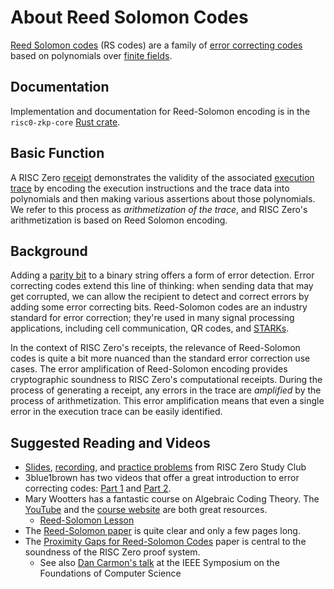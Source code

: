 # About Reed Solomon Codes

[Reed Solomon codes](https://en.wikipedia.org/wiki/Reed–Solomon_error_correction) (RS codes) are a family of [error correcting codes](https://en.wikipedia.org/wiki/Error_correction_code) based on polynomials over [finite fields](about-finite-fields.md).

## Documentation

Implementation and documentation for Reed-Solomon encoding is in the `risc0-zkp-core` [Rust crate](https://github.com/risc0/risc0#rust-crates).

## Basic Function

A RISC Zero [receipt] demonstrates the validity of the associated [execution trace](../proof-system/what_is_a_trace.md) by encoding the execution instructions and the trace data into polynomials and then making various assertions about those polynomials.
We refer to this process as _arithmetization of the trace_, and RISC Zero's arithmetization is based on Reed Solomon encoding.

## Background

Adding a [parity bit](https://en.wikipedia.org/wiki/Parity_bit) to a binary string offers a form of error detection.
Error correcting codes extend this line of thinking: when sending data that may get corrupted, we can allow the recipient to detect and correct errors by adding some error correcting bits.
Reed-Solomon codes are an industry standard for error correction; they're used in many signal processing applications, including cell communication, QR codes, and [STARKs](about-starks.md).

In the context of RISC Zero's receipts, the relevance of Reed-Solomon codes is quite a bit more nuanced than the standard error correction use cases.
The error amplification of Reed-Solomon encoding provides cryptographic soundness to RISC Zero's computational receipts.
During the process of generating a receipt, any errors in the trace are _amplified_ by the process of arithmetization.
This error amplification means that even a single error in the execution trace can be easily identified.

## Suggested Reading and Videos

- [Slides](https://drive.google.com/file/d/1p0AZ3E4kLIDmFslW_c47YGb-EgeXc_YZ/view), [recording](https://youtu.be/Yu9DHhdSqQo), and [practice problems](https://drive.google.com/file/d/1JtzBGxz1c-PDVIIRmWa85_A22NS9dlL-/view?usp=share_link) from RISC Zero Study Club
- 3blue1brown has two videos that offer a great introduction to error correcting codes: [Part 1](https://www.youtube.com/watch?v=X8jsijhllIA) and [Part 2](https://www.youtube.com/watch?v=b3NxrZOu_CE&t=0s).
- Mary Wootters has a fantastic course on Algebraic Coding Theory. The [YouTube](https://www.youtube.com/playlist?list=PLkvhuSoxwjI_UudECvFYArvG0cLbFlzSr) and the [course website](https://web.stanford.edu/class/cs250/) are both great resources.
  - [Reed-Solomon Lesson](https://www.youtube.com/watch?v=yQkEnde2lNg&list=PLkvhuSoxwjI_UudECvFYArvG0cLbFlzSr&index=16)
- The [Reed-Solomon paper](https://epubs.siam.org/doi/10.1137/0108018) is quite clear and only a few pages long.
- The [Proximity Gaps for Reed-Solomon Codes](https://eprint.iacr.org/2020/654.pdf) paper is central to the soundness of the RISC Zero proof system.
  - See also [Dan Carmon's talk](https://www.youtube.com/watch?v=v0ZHUPzKotY) at the IEEE Symposium on the Foundations of Computer Science

[receipt]: https://docs.rs/risc0-zkvm/*/risc0_zkvm/struct.Receipt.html
